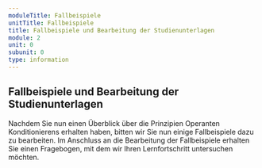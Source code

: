 ```yaml
---
moduleTitle: Fallbeispiele
unitTitle: Fallbeispiele
title: Fallbeispiele und Bearbeitung der Studienunterlagen
module: 2
unit: 0
subunit: 0
type: information
---
```


## Fallbeispiele und Bearbeitung der Studienunterlagen

Nachdem Sie nun einen Überblick über die Prinzipien Operanten Konditionierens erhalten haben, bitten wir Sie nun einige Fallbeispiele dazu zu bearbeiten. Im Anschluss an die Bearbeitung der Fallbeispiele erhalten Sie einen Fragebogen, mit dem wir Ihren Lernfortschritt untersuchen möchten.